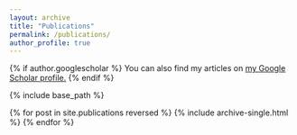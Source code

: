 ```yaml
---
layout: archive
title: "Publications"
permalink: /publications/
author_profile: true
---
```


{% if author.googlescholar %}
  You can also find my articles on <u><a href="{{https://scholar.google.com/citations?user=0jklzY4AAAAJ&hl=enr}}">my Google Scholar profile</a>.</u>
{% endif %}

{% include base_path %}

{% for post in site.publications reversed %}
  {% include archive-single.html %}
{% endfor %}

